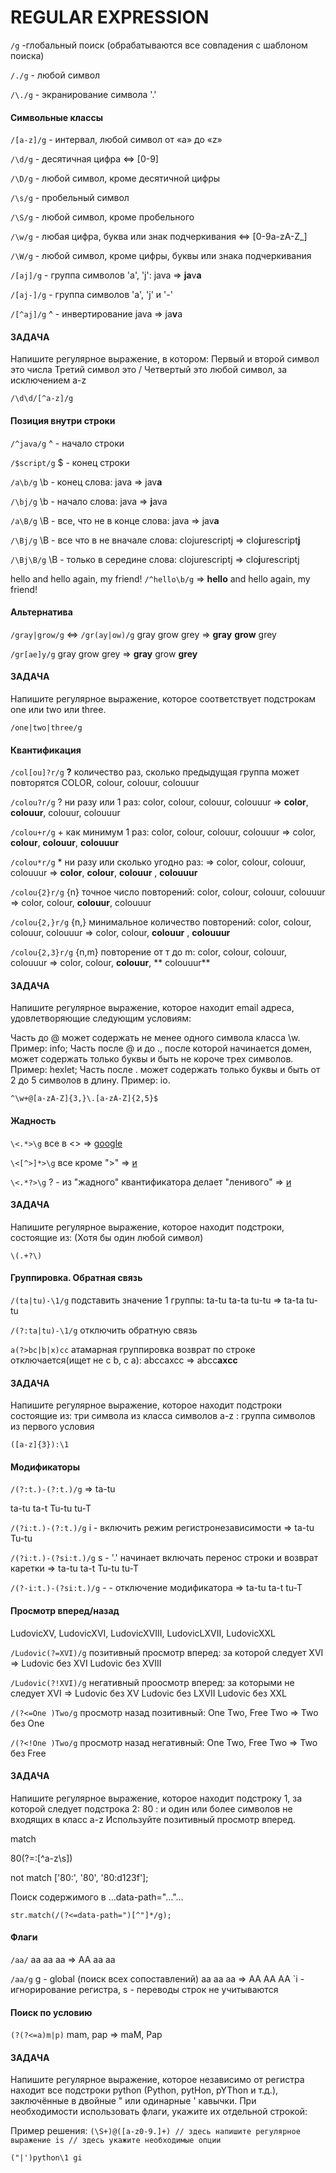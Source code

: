 # REGULAR EXPRESSION

`/g` -глобальный поиск (обрабатываются все совпадения с шаблоном поиска)

`/./g` - любой символ

`/\./g` - экранирование символа '.'

#### Символьные классы

`/[a-z]/g` - интервал, любой символ от «a» до «z»

`/\d/g` - десятичная цифра <=> [0-9]

`/\D/g` - любой символ, кроме десятичной цифры

`/\s/g` - пробельный символ

`/\S/g` - любой символ, кроме пробельного

`/\w/g` - любая цифра, буква или знак подчеркивания <=> [0-9a-zA-Z_]

`/\W/g` - любой символ, кроме цифры, буквы или знака подчеркивания

`/[aj]/g` - группа символов 'a', 'j': java => **ja**v**a**

`/[aj-]/g` - группа символов 'a', 'j' и '-'

`/[^aj]/g` ^ - инвертирование java => ja**v**a

#### ЗАДАЧА

Напишите регулярное выражение, в котором:
Первый и второй символ это числа Третий символ это / Четвертый это любой символ, за исключением a-z

`/\d\d/[^a-z]/g`

#### Позиция внутри строки

`/^java/g` ^ - начало строки

`/$script/g` $ - конец строки

`/a\b/g` \b - конец слова: java => jav**a**

`/\bj/g` \b - начало слова: java => **j**ava

`/a\B/g` \B - все, что не в конце слова: java => jav**a**

`/\Bj/g` \B - все что в не вначале слова: clojurescriptj => clo**j**urescript**j**

`/\Bj\B/g` \B - только в середине слова: clojurescriptj => clo**j**urescriptj

hello and hello again, my friend!
`/^hello\b/g` => **hello** and hello again, my friend!

#### Альтернатива

`/gray|grow/g` <=> `/gr(ay|ow)/g` gray grow grey => **gray** **grow** grey

`/gr[ae]y/g` gray grow grey => **gray** grow **grey**

#### ЗАДАЧА

Напишите регулярное выражение, которое соответствует подстрокам one или two или three.

`/one|two|three/g`

#### Квантификация

`/col[ou]?r/g` **?** количество раз, сколько предыдущая группа может повторятся COLOR, colour, colouur, colouuur

`/colou?r/g` ? ни разу или 1 раз: color, colour, colouur, colouuur => **color**, **colouur**, colouur, colouuur

`/colou+r/g` + как минимум 1 раз: color, colour, colouur, colouuur => color, **colour**, **colouur**, **colouuur**

`/colou*r/g` * ни разу или сколько угодно раз: => color, colour, colouur, colouuur => **color**, **colour**, **colouur**
, **colouuur**

`/colou{2}r/g` {n} точное число повторений: color, colour, colouur, colouuur => color, colour, **colouur**, colouuur

`/colou{2,}r/g` {n,} минимальное количество повторений:  color, colour, colouur, colouuur => color, colour, **colouur**
, **colouuur**

`/colou{2,3}r/g` {n,m} повторение от т до m: color, colour, colouur, colouuur => color, colour, **colouur**, **
colouuur**

#### ЗАДАЧА

Напишите регулярное выражение, которое находит email адреса, удовлетворяющие следующим условиям:

Часть до @ может содержать не менее одного символа класса \w. Пример: info; Часть после @ и до ., после которой
начинается домен, может содержать только буквы и быть не короче трех символов. Пример: hexlet; Часть после . может
содержать только буквы и быть от 2 до 5 символов в длину. Пример: io.

`^\w+@[a-zA-Z]{3,}\.[a-zA-Z]{2,5}$`

#### Жадность

`\<.*>\g` все в <> => <a href="http`www.yandex.ru">google</a>

`\<[^>]*>\g` все кроме ">" => <a href="http`www.yandex.ru"> и </a>

`\<.*?>\g` ? - из "жадного" квантификатора делает "ленивого" => <a href="http`www.yandex.ru"> и </a>

#### ЗАДАЧА

Напишите регулярное выражение, которое находит подстроки, состоящие из:
(Хотя бы один любой символ)

`\(.+?\)`

#### Группировка. Обратная связь

`/(ta|tu)-\1/g` подставить значение 1 группы: ta-tu ta-ta tu-tu => ta-ta tu-tu

`/(?:ta|tu)-\1/g` отключить обратную связь

`a(?>bc|b|x)cc` атамарная группировка возврат по строке отключается(ищет не с b, c a): abccaxcc => abcc**axcc**

#### ЗАДАЧА

Напишите регулярное выражение, которое находит подстроки состоящие из:
три символа из класса символов a-z
:
группа символов из первого условия

`([a-z]{3}):\1`

#### Модификаторы

`/(?:t.)-(?:t.)/g` => ta-tu

ta-tu ta-t Tu-tu tu-T

`/(?i:t.)-(?:t.)/g` i - включить режим регистронезависимости => ta-tu Tu-tu

`/(?i:t.)-(?si:t.)/g` s - '.' начинает включать перенос строки и возврат каретки => ta-tu ta-t Tu-tu tu-T

`/(?-i:t.)-(?si:t.)/g` - - отключение модификатора => ta-tu ta-t tu-T

#### Просмотр вперед/назад

LudovicXV, LudovicXVI, LudovicXVIII, LudovicLXVII, LudovicXXL

`/Ludovic(?=XVI)/g` позитивный просмотр вперед: за которой следует XVI => Ludovic без XVI Ludovic без XVIII

`/Ludovic(?!XVI)/g` негативный проосмотр вперед: за которыми не следует XVI => Ludovic без XV Ludovic без LXVII Ludovic
без XXL

`/(?<=One )Two/g` просмотр назад позитивный: One Two, Free Two => Two без One

`/(?<!One )Two/g` просмотр назад негативный: One Two, Free Two => Two без Free

#### ЗАДАЧА

Напишите регулярное выражение, которое находит подстроку 1, за которой следует подстрока 2:
80
: и один или более символов не входящих в класс a-z Используйте позитивный просмотр вперед.

match

80(?=:[^a-z\s])

not match
['80:', '80', '80:d123f'];

Поиск содержимого в ...data-path="..."...

`str.match(/(?<=data-path=")[^"]*/g);`

#### Флаги

`/aa/` aa aa aa => AA aa aa

`/aa/g` g - global (поиск всех сопоставлений) aa aa aa => AA AA AA `i - игнорирование регистра, s - переводы строк не
учитываются

#### Поиск по условию

`(?(?<=a)m|p)` mam, pap => maM, Pap

#### ЗАДАЧА

Напишите регулярное выражение, которое независимо от регистра находит все подстроки python (Python, pytHon, pYThon и
т.д.), заключённые в двойные " или одинарные ' кавычки. При необходимости использовать флаги, укажите их отдельной
строкой:

Пример решения:
`(\S+)@([a-z0-9.]+) // здесь напишите регулярное выражение is // здесь укажите необходимые опции`

`("|')python\1 gi`

